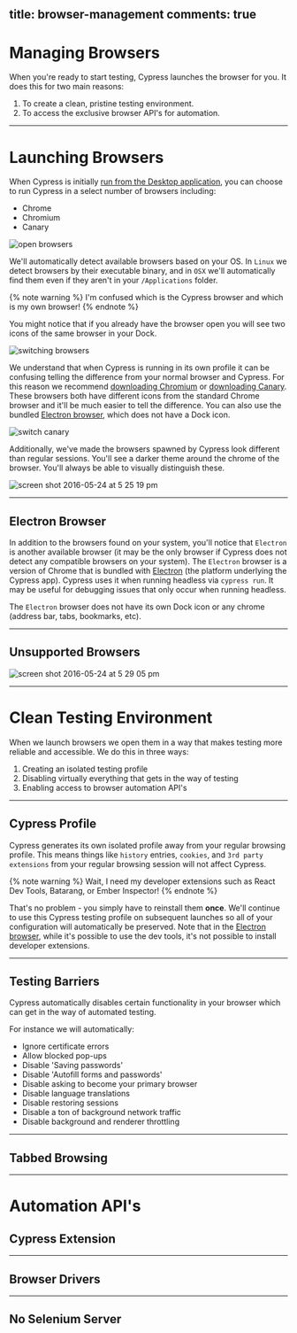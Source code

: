 title: browser-management
comments: true
---

# Managing Browsers

When you're ready to start testing, Cypress launches the browser for you. It does this for two main reasons:

1. To create a clean, pristine testing environment.
2. To access the exclusive browser API's for automation.

***

# Launching Browsers

When Cypress is initially [run from the Desktop application](https://on.cypress.io/guides/installing-and-running#section-running-tests-from-the-gui), you can choose to run Cypress in a select number of browsers including:

- Chrome
- Chromium
- Canary

![open browsers](https://cloud.githubusercontent.com/assets/1268976/15519992/11fa3c36-21d2-11e6-9557-9b0f4139ac70.gif)

We'll automatically detect available browsers based on your OS. In `Linux` we detect browsers by their executable binary, and in `OSX` we'll automatically find them even if they aren't in your `/Applications` folder.

{% note warning  %}
I'm confused which is the Cypress browser and which is my own browser!
{% endnote %}

You might notice that if you already have the browser open you will see two icons of the same browser in your Dock.

![switching browsers](https://cloud.githubusercontent.com/assets/1268976/15520492/b812cfe6-21d4-11e6-8764-831f33bd0acf.gif)

We understand that when Cypress is running in its own profile it can be confusing telling the difference from your normal browser and Cypress. For this reason we recommend [downloading Chromium](https://download-chromium.appspot.com/) or [downloading Canary](https://www.google.com/chrome/browser/canary.html). These browsers both have different icons from the standard Chrome browser and it'll be much easier to tell the difference. You can also use the bundled [Electron browser](#section-electron-browser), which does not have a Dock icon.

![switch canary](https://cloud.githubusercontent.com/assets/1268976/15520491/b812bfe2-21d4-11e6-99ea-c77dae947b26.gif)

Additionally, we've made the browsers spawned by Cypress look different than regular sessions. You'll see a darker theme around the chrome of the browser. You'll always be able to visually distinguish these.

![screen shot 2016-05-24 at 5 25 19 pm](https://cloud.githubusercontent.com/assets/1268976/15520464/936b3976-21d4-11e6-8aca-33d05f2c2a8b.png)

***

## Electron Browser

In addition to the browsers found on your system, you'll notice that `Electron` is another available browser (it may be the only browser if Cypress does not detect any compatible browsers on your system). The `Electron` browser is a version of Chrome that is bundled with [Electron](https://electron.atom.io/) (the platform underlying the Cypress app). Cypress uses it when running headless via `cypress run`. It may be useful for debugging issues that only occur when running headless.

The `Electron` browser does not have its own Dock icon or any chrome (address bar, tabs, bookmarks, etc).

***

## Unsupported Browsers

![screen shot 2016-05-24 at 5 29 05 pm](https://cloud.githubusercontent.com/assets/1268976/15520572/12b158a0-21d5-11e6-92e0-2e75e42fa517.png)

***

# Clean Testing Environment

When we launch browsers we open them in a way that makes testing more reliable and accessible. We do this in three ways:

1. Creating an isolated testing profile
2. Disabling virtually everything that gets in the way of testing
3. Enabling access to browser automation API's

***

## Cypress Profile

Cypress generates its own isolated profile away from your regular browsing profile. This means things like `history` entries, `cookies`, and `3rd party extensions` from your regular browsing session will not affect Cypress.

{% note warning  %}
Wait, I need my developer extensions such as React Dev Tools, Batarang, or Ember Inspector!
{% endnote %}

That's no problem - you simply have to reinstall them **once**. We'll continue to use this Cypress testing profile on subsequent launches so all of your configuration will automatically be preserved. Note that in the [Electron browser](#section-electron-browser), while it's possible to use the dev tools, it's not possible to install developer extensions.

***

## Testing Barriers

Cypress automatically disables certain functionality in your browser which can get in the way of automated testing.

For instance we will automatically:

- Ignore certificate errors
- Allow blocked pop-ups
- Disable 'Saving passwords'
- Disable 'Autofill forms and passwords'
- Disable asking to become your primary browser
- Disable language translations
- Disable restoring sessions
- Disable a ton of background network traffic
- Disable background and renderer throttling

***

## Tabbed Browsing

***

# Automation API's

## Cypress Extension
<talk about not using the debugger protocol>

***

## Browser Drivers

***

## No Selenium Server
